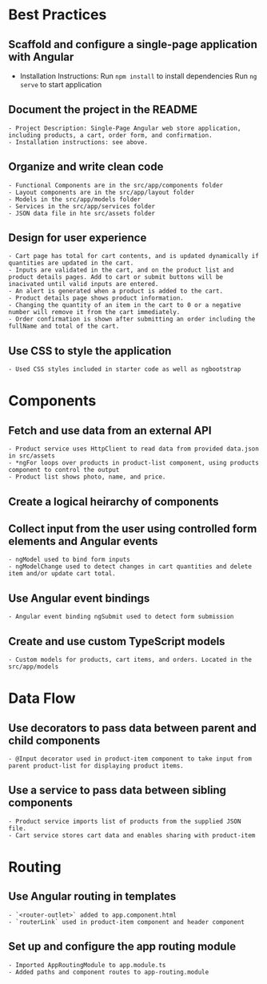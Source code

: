 # Best Practices
## Scaffold and configure a single-page application with Angular
 - Installation Instructions:
	Run `npm install` to install dependencies
	Run `ng serve` to start application

## Document the project in the README
	- Project Description: Single-Page Angular web store application, including products, a cart, order form, and confirmation.
	- Installation instructions: see above.

## Organize and write clean code
	- Functional Components are in the src/app/components folder
	- Layout components are in the src/app/layout folder
	- Models in the src/app/models folder
	- Services in the src/app/services folder
	- JSON data file in hte src/assets folder
## Design for user experience
	- Cart page has total for cart contents, and is updated dynamically if quantities are updated in the cart.
	- Inputs are validated in the cart, and on the product list and product details pages. Add to cart or submit buttons will be inacivated until valid inputs are entered.
	- An alert is generated when a product is added to the cart.
	- Product details page shows product information.
	- Changing the quantity of an item in the cart to 0 or a negative number will remove it from the cart immediately.
	- Order confirmation is shown after submitting an order including the fullName and total of the cart.

## Use CSS to style the application
	- Used CSS styles included in starter code as well as ngbootstrap 

# Components
## Fetch and use data from an external API
	- Product service uses HttpClient to read data from provided data.json in src/assets
	- *ngFor loops over products in product-list component, using products component to control the output
	- Product list shows photo, name, and price.

## Create a logical heirarchy of components

## Collect input from the user using controlled form elements and Angular events
	- ngModel used to bind form inputs
	- ngModelChange used to detect changes in cart quantities and delete item and/or update cart total.
## Use Angular event bindings
	- Angular event binding ngSubmit used to detect form submission

## Create and use custom TypeScript models
	- Custom models for products, cart items, and orders. Located in the src/app/models

# Data Flow
## Use decorators to pass data between parent and child components
	- @Input decorator used in product-item component to take input from parent product-list for displaying product items.
## Use a service to pass data between sibling components
	- Product service imports list of products from the supplied JSON file.
	- Cart service stores cart data and enables sharing with product-item
# Routing
## Use Angular routing in templates
	- `<router-outlet>` added to app.component.html
	- `routerLink` used in product-item component and header component
## Set up and configure the app routing module
	- Imported AppRoutingModule to app.module.ts
	- Added paths and component routes to app-routing.module